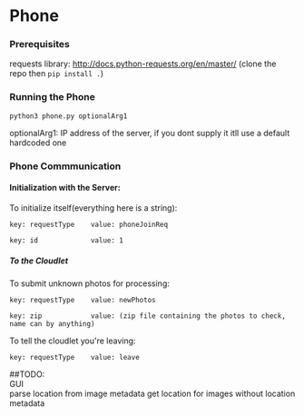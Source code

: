 # Phone


### Prerequisites

requests library: http://docs.python-requests.org/en/master/ (clone the repo then `pip install .`)

### Running the Phone

```
python3 phone.py optionalArg1
```
optionalArg1: IP address of the server, if you dont supply it itll use a default hardcoded one 

### Phone Commmunication

#### Initialization with the Server:

To initialize itself(everything here is a string):

    key: requestType    value: phoneJoinReq

    key: id             value: 1

##### To the Cloudlet

To submit unknown photos for processing:

    key: requestType    value: newPhotos

    key: zip            value: (zip file containing the photos to check, name can by anything)

To tell the cloudlet you're leaving:
    
    key: requestType    value: leave

##TODO:  
GUI  
parse location from image metadata
get location for images without location metadata
